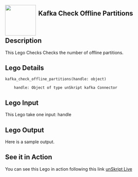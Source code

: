 [<img align="left" src="https://unskript.com/assets/favicon.png" width="100" height="100" style="padding-right: 5px">](https://unskript.com/assets/favicon.png) 
<h2>Kafka Check Offline Partitions</h2>

<br>

## Description
This Lego Checks Checks the number of offline partitions.


## Lego Details

    kafka_check_offline_partitions(handle: object)

        handle: Object of type unSkript kafka Connector

## Lego Input
This Lego take one input: handle

## Lego Output
Here is a sample output.


## See it in Action

You can see this Lego in action following this link [unSkript Live](https://us.app.unskript.io)